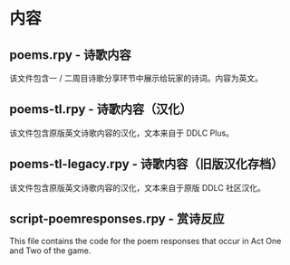 # 内容

## poems.rpy - 诗歌内容
该文件包含一 / 二周目诗歌分享环节中展示给玩家的诗词。内容为英文。

## poems-tl.rpy - 诗歌内容（汉化）
该文件包含原版英文诗歌内容的汉化，文本来自于 DDLC Plus。

## poems-tl-legacy.rpy - 诗歌内容（旧版汉化存档）
该文件包含原版英文诗歌内容的汉化，文本来自于原版 DDLC 社区汉化。

## script-poemresponses.rpy - 赏诗反应
This file contains the code for the poem responses that occur in Act One and Two of the game.